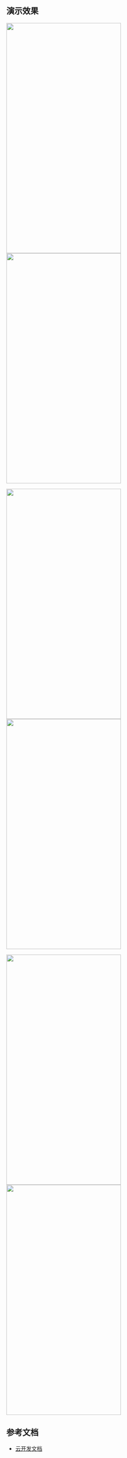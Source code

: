 ## 演示效果

<image src="https://raw.githubusercontent.com/yinlulululu/photo/master/readme-image/1.png" width="300" height="600"></image>
<image src="https://raw.githubusercontent.com/yinlulululu/photo/master/readme-image/2.png" width="300" height="600"></image>

<image src="https://raw.githubusercontent.com/yinlulululu/photo/master/readme-image/3.png" width="300" height="600"></image>
<image src="https://raw.githubusercontent.com/yinlulululu/photo/master/readme-image/4.png" width="300" height="600"></image>

<image src="https://raw.githubusercontent.com/yinlulululu/photo/master/readme-image/6.png" width="300" height="600"></image>
<image src="https://raw.githubusercontent.com/yinlulululu/photo/master/readme-image/5.png" width="300" height="600"></image>

## 参考文档

- [云开发文档](https://developers.weixin.qq.com/miniprogram/dev/wxcloud/basis/getting-started.html)

